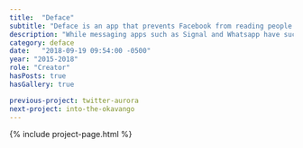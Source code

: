 ```yaml
---
title:  "Deface"
subtitle: "Deface is an app that prevents Facebook from reading people's messages."
description: "While messaging apps such as Signal and Whatsapp have successfully brought encryption technology to people's private conversations, privacy is still lacking on public feeds themselves. To address this issue, Deface leverages encryption and peer-to-peer technologies in order to protect people's content, facilitate conversations with their friends, and keep algorithms at bay."
category: deface
date:   "2018-09-19 09:54:00 -0500"
year: "2015-2018"
role: "Creator"
hasPosts: true
hasGallery: true

previous-project: twitter-aurora
next-project: into-the-okavango
---
```


{% include project-page.html %}